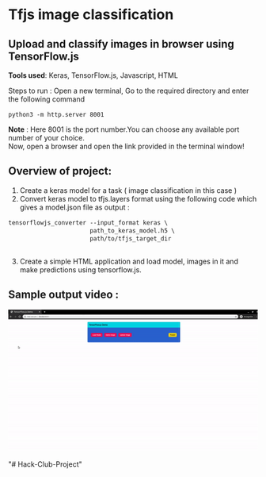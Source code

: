 # Tfjs image classification

## Upload and classify images in browser using TensorFlow.js

**Tools used**: Keras, TensorFlow.js, Javascript, HTML

Steps to run : Open a new terminal, Go to the required directory and enter the following command <br />
```console 
python3 -m http.server 8001
```
**Note** : Here 8001 is the port number.You can choose any available port number of your choice.  <br /> 
Now, open a browser and open the link provided in the terminal window!

## Overview of project:
1. Create a keras model for a task ( image classification in this case )
2. Convert keras model to tfjs.layers format using the following code which gives a model.json file as output : 
```console
tensorflowjs_converter --input_format keras \
                       path_to_keras_model.h5 \
                       path/to/tfjs_target_dir
  
```
3. Create a simple HTML application and load model, images in it and make predictions using tensorflow.js.

## Sample output video :

![alt text](https://github.com/ashwinvaswani/tfjs-image-classification/blob/master/assets/output.gif)

"# Hack-Club-Project" 

